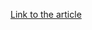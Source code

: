 [Link to the article](https://cybersecuritynews.com/sophisticated-npm-attack-exploits-google-calendar-c2/)
